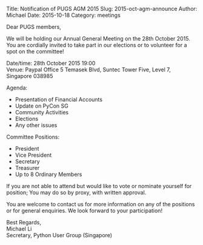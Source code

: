 Title: Notification of PUGS AGM 2015
Slug: 2015-oct-agm-announce
Author: Michael
Date: 2015-10-18
Category: meetings



Dear PUGS members,

We will be holding our Annual General Meeting on the 28th October 2015.
You are cordially invited to take part in our elections or to volunteer for a
spot on the committee!

Date/time: 28th October 2015 19:00  
Venue: Paypal Office 5 Temasek Blvd, Suntec Tower Five, Level 7, Singapore 038985

Agenda:

* Presentation of Financial Accounts
* Update on PyCon SG
* Community Activities
* Elections
* Any other issues


Committee Positions:

* President
* Vice President
* Secretary
* Treasurer
* Up to 8 Ordinary Members


If you are not able to attend but would like to vote or nominate yourself for
position; You may do so by proxy, with written approval.

You are welcome to contact us for more information on any of the positions or
for general enquiries.  We look forward to your participation!

Best Regards,  
Michael Li  
Secretary, Python User Group (Singapore)
